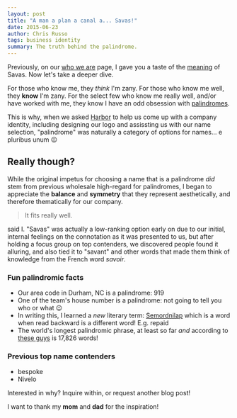 ```yaml
---
layout: post
title: "A man a plan a canal a... Savas!"
date: 2015-06-23
author: Chris Russo
tags: business identity
summary: The truth behind the palindrome.
---
```


Previously, on our [who we are](/company) page, I gave you a taste of the [meaning](/company#what-does-savas-mean) of Savas. Now let's take a deeper dive.

For those who know me, they _think_ I'm zany. For those who know me well, they **know** I'm zany. For the select few who know me really well, and/or have worked with me, they know I have an odd obsession with [palindromes](http://en.wikipedia.org/wiki/Palindrome).

This is why, when we asked [Harbor](http://www.studioharbor.com) to help us
come up with a company identity, including designing our logo and assissting us
with our name selection, "palindrome" was naturally a category of options for
names... e pluribus unum :wink:

## Really though?
While the original impetus for choosing a name that is a palindrome _did_ stem
from previous wholesale high-regard for palindromes, I began to appreciate
the **balance** and **symmetry** that they represent aesthetically, and therefore
thematically for our company.

> It fits really well.

said I.
"Savas" was actually a low-ranking option early on due to our initial, internal feelings on the
connotation as it was presented to us, but after holding a focus group on
top contenders, we discovered people found it alluring, and also tied it to
"savant" and other words that made them think of knowledge from the French word
 _savoir_.

### Fun palindromic facts
- Our area code in Durham, NC is a palindrome: 919
- One of the team's house number is a palindrome: not going to tell you who or what :wink:
- In writing this, I learned a *new* literary term: [Semordnilap](http://en.wikipedia.org/wiki/Palindrome#Semordnilaps)
which is a word when read backward is a different word! E.g. repaid
- The world's longest palindromic phrase, at least so far _and_ according to [these guys](http://norvig.com/palindrome.html)
is 17,826 words!

### Previous top name contenders
- bespoke
- Nivelo

Interested in why? Inquire within, or request another blog post!

I want to thank my **mom** and **dad** for the inspiration!
